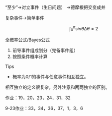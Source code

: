 “至少”->对立事件（生日问题）
      ->德摩根把交变成并

复杂事件->简单事件

$$\int_0^\pi sin\theta\Delta\theta=2$$



全概率公式/Bayes公式

1.  前导事件组成划分（完备事件组）
2.  按照条件概率计算



Tips

-   概率为0/1的事件与任意事件相互独立。

相互独立的定义很复杂，另外注意和两两独立的区别。

作业：19，20，23，24，31，32

9-23作业：33，34，36，37，1，3，6